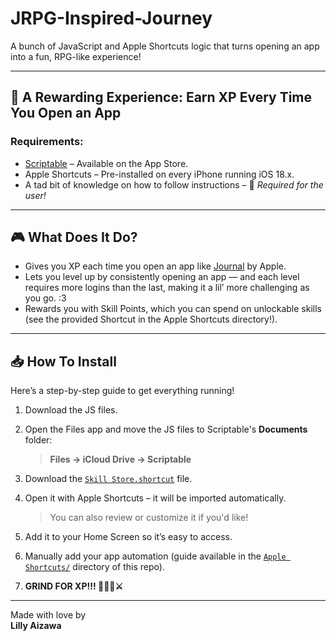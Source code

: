 # JRPG-Inspired-Journey

A bunch of JavaScript and Apple Shortcuts logic that turns opening an app into a fun, RPG-like experience!

---

## 📱 A Rewarding Experience: Earn XP Every Time You Open an App

### Requirements:
- [Scriptable](https://apps.apple.com/us/app/scriptable/id1405459188) – Available on the App Store.
- Apple Shortcuts – Pre-installed on every iPhone running iOS 18.x.
- A tad bit of knowledge on how to follow instructions – 🧠 *Required for the user!*

---

## 🎮 What Does It Do?

- Gives you XP each time you open an app like [Journal](https://apps.apple.com/us/app/journal/id6447391597) by Apple.
- Lets you level up by consistently opening an app — and each level requires more logins than the last, making it a lil’ more challenging as you go. :3
- Rewards you with Skill Points, which you can spend on unlockable skills (see the provided Shortcut in the Apple Shortcuts directory!).

---

## 📥 How To Install

Here’s a step-by-step guide to get everything running!

1. Download the JS files.
2. Open the Files app and move the JS files to Scriptable's **Documents** folder:
   > **Files → iCloud Drive → Scriptable**

3. Download the [`Skill Store.shortcut`](https://github.com/jossgamerYT156/JRPG-Inspired-Journey/blob/main/Apple%20Shortcuts/Skill%20Store.shortcut) file.
4. Open it with Apple Shortcuts – it will be imported automatically.
   > You can also review or customize it if you'd like!
5. Add it to your Home Screen so it’s easy to access.
6. Manually add your app automation (guide available in the [`Apple Shortcuts/`](https://github.com/jossgamerYT156/JRPG-Inspired-Journey/blob/main/Apple%20Shortcuts/How%20To%20Install%3AAutomation.md) directory of this repo).
7. **GRIND FOR XP!!! 💪🧙‍♀️⚔️**

---

Made with love by  
**Lilly Aizawa**

